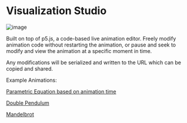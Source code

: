 # Visualization Studio

![image](https://user-images.githubusercontent.com/1522149/210849480-381c097b-c866-4092-996c-2709244689f5.png)

Built on top of p5.js, a code-based live animation editor. Freely modify animation code without restarting the animation, or pause and seek to modify and view the animation at a specific moment in time.

Any modifications will be serialized and written to the URL which can be copied and shared.

Example Animations:

[Parametric Equation based on animation time](https://viz.intelligence.rocks/)

[Double Pendulum](https://viz.intelligence.rocks/#pendulum)

[Mandelbrot](https://viz.intelligence.rocks/#mandelbrot)
